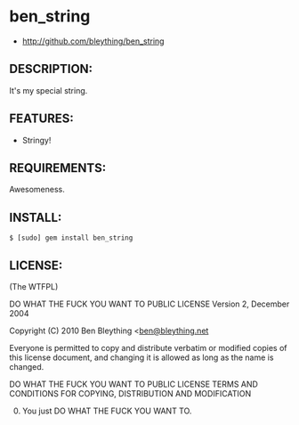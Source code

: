 # ben_string

* http://github.com/bleything/ben_string

## DESCRIPTION:

It's my special string.

## FEATURES:

* Stringy!

## REQUIREMENTS:

Awesomeness.

## INSTALL:

    $ [sudo] gem install ben_string

## LICENSE:

(The WTFPL)

DO WHAT THE FUCK YOU WANT TO PUBLIC LICENSE
Version 2, December 2004

Copyright (C) 2010 Ben Bleything <ben@bleything.net

Everyone is permitted to copy and distribute verbatim or modified copies
of this license document, and changing it is allowed as long as the name
is changed.

DO WHAT THE FUCK YOU WANT TO PUBLIC LICENSE TERMS AND CONDITIONS FOR
COPYING, DISTRIBUTION AND MODIFICATION

0. You just DO WHAT THE FUCK YOU WANT TO.
